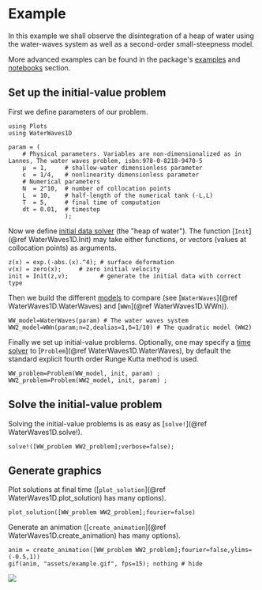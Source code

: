 # Example

In this example we shall observe the disintegration of a heap of water using the water-waves system as well as a second-order small-steepness model.

More advanced examples can be found in the package's [examples](https://github.com/WaterWavesModels/WaterWaves1D.jl/tree/main/examples) and [notebooks](https://github.com/WaterWavesModels/WaterWaves1D.jl/tree/main/notebooks) section.

## Set up the initial-value problem

First we define parameters of our problem.

```@example 1
using Plots
using WaterWaves1D

param = (
    # Physical parameters. Variables are non-dimensionalized as in Lannes, The water waves problem, isbn:978-0-8218-9470-5
    μ  = 1,     # shallow-water dimensionless parameter
    ϵ  = 1/4,   # nonlinearity dimensionless parameter
    # Numerical parameters
    N  = 2^10,  # number of collocation points
    L  = 10,    # half-length of the numerical tank (-L,L)
    T  = 5,     # final time of computation
    dt = 0.01,  # timestep
                );
```

Now we define [initial data solver](index.md#Initial-data) (the "heap of water"). The function [`Init`](@ref WaterWaves1D.Init) may take either functions, or vectors (values at collocation points) as arguments.

```@example 1
z(x) = exp.(-abs.(x).^4); # surface deformation
v(x) = zero(x);     # zero initial velocity
init = Init(z,v);         # generate the initial data with correct type
```

Then we build the different [models](index.md#Models) to compare (see [`WaterWaves`](@ref WaterWaves1D.WaterWaves) and [`WWn`](@ref WaterWaves1D.WWn)).

```@example 1
WW_model=WaterWaves(param) # The water waves system
WW2_model=WWn(param;n=2,dealias=1,δ=1/10) # The quadratic model (WW2)
```

Finally we set up initial-value problems. Optionally, one may specify a [time solver](index.md#Solvers) to [`Problem`](@ref WaterWaves1D.WaterWaves), by default the standard explicit fourth order Runge Kutta method is used.

```@example 1
WW_problem=Problem(WW_model, init, param) ;
WW2_problem=Problem(WW2_model, init, param) ;
```
## Solve the initial-value problem

Solving the initial-value problems is as easy as [`solve!`](@ref WaterWaves1D.solve!).

```@example 1
solve!([WW_problem WW2_problem];verbose=false);
```
## Generate graphics

Plot solutions at final time ([`plot_solution`](@ref WaterWaves1D.plot_solution) has many options).

```@example 1
plot_solution([WW_problem WW2_problem];fourier=false)
```

Generate an animation ([`create_animation`](@ref WaterWaves1D.create_animation) has many options).


```@example 1
anim = create_animation([WW_problem WW2_problem];fourier=false,ylims=(-0.5,1))
gif(anim, "assets/example.gif", fps=15); nothing # hide
```

![](assets/example.gif)
